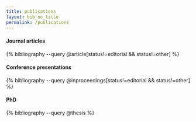 ```yaml
---
title: publications
layout: bib_no_title
permalink: /publications
---
```


#### Journal articles

{% bibliography --query @article[status!=editorial && status!=other] %}

#### Conference presentations

{% bibliography --query @inproceedings[status!=editorial && status!=other] %}

#### PhD

{% bibliography --query @thesis %}
